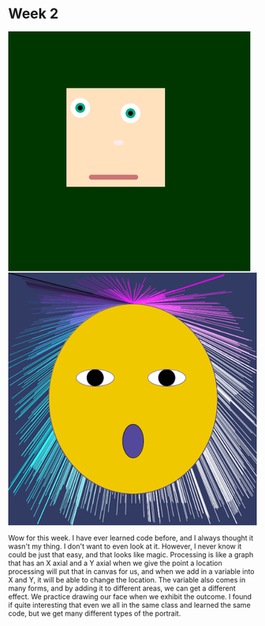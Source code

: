 # Week 2

![image](https://github.com/ShidiX-1/Slave-to-the-Algorithm-A1/blob/master/week%202/WeChat%20Screenshot_20200924200752.png)
![image](https://github.com/ShidiX-1/Slave-to-the-Algorithm-A1/blob/master/week%202/a64ef42b28fd341ef5d70125879f5d8.png)

Wow for this week. I have ever learned code before, and I always thought it wasn't my thing. I don't want to even look at it. However, I never know it could be just that easy, and that looks like magic. 
Processing is like a graph that has an X axial and a Y axial when we give the point a location processing will put that in canvas for us, and when we add in a variable into X and Y, it will be able to change the location. The variable also comes in many forms, and by adding it to different areas, we can get a different effect. We practice drawing our face when we exhibit the outcome. I found if quite interesting that even we all in the same class and learned the same code, but we get many different types of the portrait.
